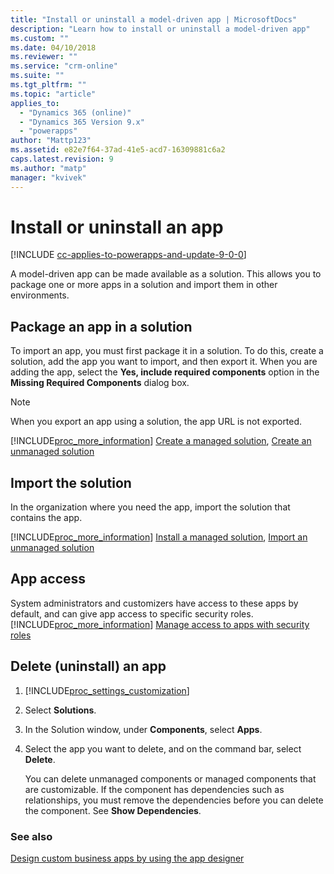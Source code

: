 ```yaml
---
title: "Install or uninstall a model-driven app | MicrosoftDocs"
description: "Learn how to install or uninstall a model-driven app"
ms.custom: ""
ms.date: 04/10/2018
ms.reviewer: ""
ms.service: "crm-online"
ms.suite: ""
ms.tgt_pltfrm: ""
ms.topic: "article"
applies_to: 
  - "Dynamics 365 (online)"
  - "Dynamics 365 Version 9.x"
  - "powerapps"
author: "Mattp123"
ms.assetid: e82e7f64-37ad-41e5-acd7-16309881c6a2
caps.latest.revision: 9
ms.author: "matp"
manager: "kvivek"
---
```

# Install or uninstall an app

[!INCLUDE [cc-applies-to-powerapps-and-update-9-0-0](../includes/cc-applies-to-powerapps-and-update-9-0-0.md)]

A model-driven app can be made available as a solution. This allows you to package one or more apps in a solution and import them in other environments.  
  
## Package an app in a solution  
 To import an app, you must first package it in a solution. To do this, create a solution, add the app you want to import, and then export it. When you are adding the app, select the **Yes, include required components** option in the **Missing Required Components** dialog box.  
  
> [!NOTE]
>  When you export an app using a solution, the app URL is not exported.  
  
 [!INCLUDE[proc_more_information](../includes/proc-more-information.md)] [Create a managed solution](../developer/create-install-update-managed-solution.md#create-a-managed-solution), [Create an unmanaged solution](../developer/create-export-import-unmanaged-solution.md#create-an-unmanaged-solution) 
  
## Import the solution  
 In the organization where you need the app, import the solution that contains the app.  
  
 [!INCLUDE[proc_more_information](../includes/proc-more-information.md)] [Install a managed solution](../developer/create-install-update-managed-solution.md#install-a-managed-solution), [Import an unmanaged solution](../developer/create-export-import-unmanaged-solution.md#import-an-unmanaged-solution) 
  
## App access  
 System administrators and customizers have access to these apps by default, and can give app access to specific security roles. [!INCLUDE[proc_more_information](../includes/proc-more-information.md)] [Manage access to apps with security roles](../customize/manage-access-apps-security-roles.md)  
  
## Delete (uninstall) an app  
  
1. [!INCLUDE[proc_settings_customization](../includes/proc-settings-customization.md)]  
  
2. Select **Solutions**.  
  
3. In the Solution window, under **Components**, select **Apps**.  
  
4. Select the app you want to delete, and on the command bar, select **Delete**.  
  
    You can delete unmanaged components or managed components that are customizable. If the component has dependencies such as relationships, you must remove the dependencies before you can delete the component. See **Show Dependencies**.  
  
### See also  
 [Design custom business apps by using the app designer](design-custom-business-apps-using-app-designer.md)
